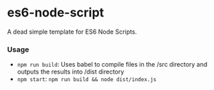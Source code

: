 # es6-node-script
A dead simple template for ES6 Node Scripts.

### Usage

- `npm run build`: Uses babel to compile files in the /src directory and outputs the results into /dist directory
- `npm start`: `npm run build && node dist/index.js` 
